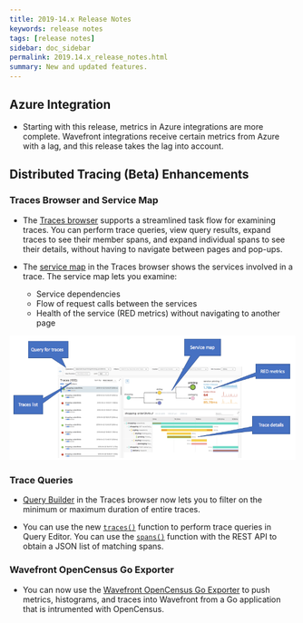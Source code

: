 ```yaml
---
title: 2019-14.x Release Notes
keywords: release notes
tags: [release notes]
sidebar: doc_sidebar
permalink: 2019.14.x_release_notes.html
summary: New and updated features.
---
```


## Azure Integration 
* Starting with this release, metrics in Azure integrations are more complete. Wavefront integrations receive certain metrics from Azure with a lag, and this release takes the lag into account.

## Distributed Tracing (Beta) Enhancements

### Traces Browser and Service Map
* The [Traces browser](tracing_ui_overview.html#explore-traces) supports a streamlined task flow for examining traces. You can perform trace queries, view query results, expand traces to see their member spans, and expand individual spans to see their details, without having to navigate between pages and pop-ups.

* The [service map](tracing_ui_overview.html#investigate-the-service-map-for-a-trace) in the Traces browser shows the services involved in a trace. The service map lets you examine: 
  - Service dependencies 
  - Flow of request calls between the services 
  - Health of the service (RED metrics) without navigating to another page

![explore trace browser](images/tracing_traces_browser_relnotes.png)

### Trace Queries

* [Query Builder](trace_data_query.html) in the Traces browser now lets you to filter on the minimum or maximum duration of entire traces. 

* You can use the new [`traces()`](ts_traces.html) function to perform trace queries in Query Editor. You can use the [`spans()`](ts_spans.html) function with the REST API to obtain a JSON list of matching spans. 

### Wavefront OpenCensus Go Exporter

* You can now use the [Wavefront OpenCensus Go Exporter](https://opencensus.io/exporters/supported-exporters/go/wavefront/) to push metrics, histograms, and traces into Wavefront from a Go application that is intrumented with OpenCensus. 

<!--- Save for 33.x release notes
### Trace-Level RED Metrics

* You can now query for [trace-level RED metrics](trace_data_details.html#operation-level-and-trace-level-red-metrics), and visualize the results in your own charts, just as you would do for any other metrics in Wavefront. You can create alerts on trace data by using RED metrics queries in alert conditions. 
* Trace-level RED metrics are derived from each trace’s root span and end span. Trace-level metrics are useful for measuring the durations of traces that have asynchronous spans, especially when a child span extends beyond the root span. 
--->
